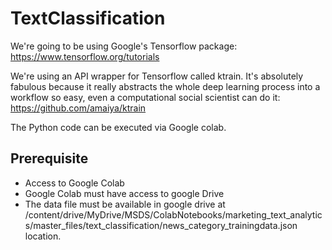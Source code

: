 # TextClassification

We're going to be using Google's Tensorflow package: https://www.tensorflow.org/tutorials

We're using an API wrapper for Tensorflow called ktrain. It's absolutely fabulous because it really abstracts the whole deep learning process into a workflow so easy, even a computational social scientist can do it: https://github.com/amaiya/ktrain

The Python code can be executed via Google colab.

## Prerequisite
*  Access to Google Colab
* Google Colab must have access to google Drive
* The data file must be available in google drive at /content/drive/MyDrive/MSDS/ColabNotebooks/marketing_text_analytics/master_files/text_classification/news_category_trainingdata.json location.

